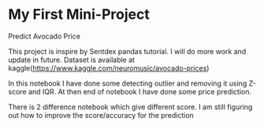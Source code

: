 # My First Mini-Project
Predict Avocado Price


This project is inspire by Sentdex pandas tutorial. I will do more work and update in future. Dataset is available at kaggle(https://www.kaggle.com/neuromusic/avocado-prices)

In this notebook I have done some detecting outlier and removing it using Z-score and IQR. At then end of notebook I have done some price prediction.

There is 2 difference notebook which give different score. I am still figuring out how to improve the score/accuracy for the prediction
